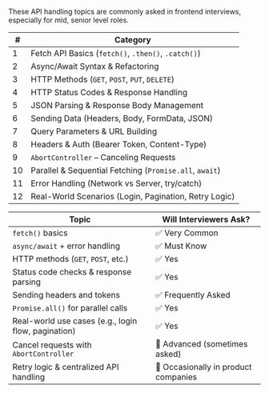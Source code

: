 These API handling topics are commonly asked in frontend interviews, especially for mid, senior level roles.

| #  | Category                                                |
| -- | ------------------------------------------------------- |
| 1  | Fetch API Basics (`fetch()`, `.then()`, `.catch()`)     |
| 2  | Async/Await Syntax & Refactoring                        |
| 3  | HTTP Methods (`GET`, `POST`, `PUT`, `DELETE`)           |
| 4  | HTTP Status Codes & Response Handling                   |
| 5  | JSON Parsing & Response Body Management                 |
| 6  | Sending Data (Headers, Body, FormData, JSON)            |
| 7  | Query Parameters & URL Building                         |
| 8  | Headers & Auth (Bearer Token, Content-Type)             |
| 9  | `AbortController` – Canceling Requests                  |
| 10 | Parallel & Sequential Fetching (`Promise.all`, `await`) |
| 11 | Error Handling (Network vs Server, try/catch)           |
| 12 | Real-World Scenarios (Login, Pagination, Retry Logic)   |



| Topic                                               | Will Interviewers Ask?               |
| --------------------------------------------------- | ------------------------------------ |
| `fetch()` basics                                    | ✅ Very Common                        |
| `async/await` + error handling                      | ✅ Must Know                          |
| HTTP methods (`GET`, `POST`, etc.)                  | ✅ Yes                                |
| Status code checks & response parsing               | ✅ Yes                                |
| Sending headers and tokens                          | ✅ Frequently Asked                   |
| `Promise.all()` for parallel calls                  | ✅ Yes                                |
| Real-world use cases (e.g., login flow, pagination) | ✅ Yes                                |
| Cancel requests with `AbortController`              | 🔶 Advanced (sometimes asked)        |
| Retry logic & centralized API handling              | 🔶 Occasionally in product companies |

